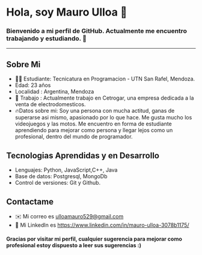 # Hola, soy Mauro Ulloa 🫡

### Bienvenido a mi perfil de GitHub. Actualmente me encuentro trabajando y estudiando. 👨

---
## Sobre Mi

* 👨‍🎓 Estudiante: Tecnicatura en Programacion - UTN San Rafel, Mendoza.
* Edad: 23 años
* Localidad : Argentina, Mendoza
* 💼 Trabajo : Actualmente trabajo en Cetrogar, una empresa dedicada a la venta de electrodomesticos.
* 🔥Datos sobre mi: Soy una persona con mucha actitud, ganas de superarse asi mismo, apasionado por lo que hace. Me gusta mucho los videojuegos y las motos. Me encuentro en forma de estudiante aprendiendo para mejorar como persona y llegar lejos como un profesional, dentro del mundo de programador.

## Tecnologias Aprendidas y en Desarrollo

* Lenguajes: Python, JavaScript,C++, Java
* Base de datos: Postgresql, MongoDb
* Control de versiones: Git y Github.

## Contactame

* ✉️ Mi correo es ulloamauro529@gmail.com
* 💼 Mi LinkedIn es https://www.linkedin.com/in/mauro-ulloa-3078b1175/




#### Gracias por visitar mi perfil, cualquier sugerencia para mejorar como profesional estoy dispuesto a leer sus sugerencias :)